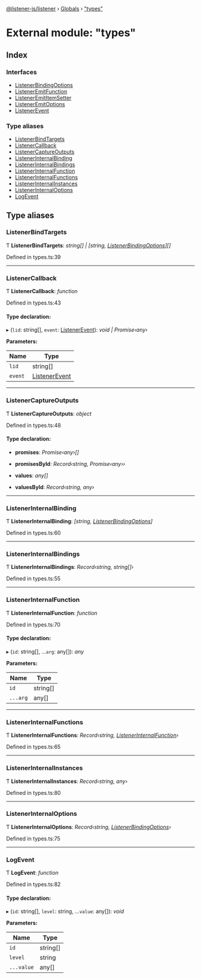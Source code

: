 [@listener-js/listener](../README.md) › [Globals](../globals.md) › ["types"](_types_.md)

# External module: "types"

## Index

### Interfaces

* [ListenerBindingOptions](../interfaces/_types_.listenerbindingoptions.md)
* [ListenerEmitFunction](../interfaces/_types_.listeneremitfunction.md)
* [ListenerEmitItemSetter](../interfaces/_types_.listeneremititemsetter.md)
* [ListenerEmitOptions](../interfaces/_types_.listeneremitoptions.md)
* [ListenerEvent](../interfaces/_types_.listenerevent.md)

### Type aliases

* [ListenerBindTargets](_types_.md#listenerbindtargets)
* [ListenerCallback](_types_.md#listenercallback)
* [ListenerCaptureOutputs](_types_.md#listenercaptureoutputs)
* [ListenerInternalBinding](_types_.md#listenerinternalbinding)
* [ListenerInternalBindings](_types_.md#listenerinternalbindings)
* [ListenerInternalFunction](_types_.md#listenerinternalfunction)
* [ListenerInternalFunctions](_types_.md#listenerinternalfunctions)
* [ListenerInternalInstances](_types_.md#listenerinternalinstances)
* [ListenerInternalOptions](_types_.md#listenerinternaloptions)
* [LogEvent](_types_.md#logevent)

## Type aliases

###  ListenerBindTargets

Ƭ **ListenerBindTargets**: *string[] | [string, [ListenerBindingOptions](../interfaces/_types_.listenerbindingoptions.md)][]*

Defined in types.ts:39

___

###  ListenerCallback

Ƭ **ListenerCallback**: *function*

Defined in types.ts:43

#### Type declaration:

▸ (`lid`: string[], `event`: [ListenerEvent](../interfaces/_types_.listenerevent.md)): *void | Promise‹any›*

**Parameters:**

Name | Type |
------ | ------ |
`lid` | string[] |
`event` | [ListenerEvent](../interfaces/_types_.listenerevent.md) |

___

###  ListenerCaptureOutputs

Ƭ **ListenerCaptureOutputs**: *object*

Defined in types.ts:48

#### Type declaration:

* **promises**: *Promise‹any›[]*

* **promisesById**: *Record‹string, Promise‹any››*

* **values**: *any[]*

* **valuesById**: *Record‹string, any›*

___

###  ListenerInternalBinding

Ƭ **ListenerInternalBinding**: *[string, [ListenerBindingOptions](../interfaces/_types_.listenerbindingoptions.md)]*

Defined in types.ts:60

___

###  ListenerInternalBindings

Ƭ **ListenerInternalBindings**: *Record‹string, string[]›*

Defined in types.ts:55

___

###  ListenerInternalFunction

Ƭ **ListenerInternalFunction**: *function*

Defined in types.ts:70

#### Type declaration:

▸ (`id`: string[], ...`arg`: any[]): *any*

**Parameters:**

Name | Type |
------ | ------ |
`id` | string[] |
`...arg` | any[] |

___

###  ListenerInternalFunctions

Ƭ **ListenerInternalFunctions**: *Record‹string, [ListenerInternalFunction](_types_.md#listenerinternalfunction)›*

Defined in types.ts:65

___

###  ListenerInternalInstances

Ƭ **ListenerInternalInstances**: *Record‹string, any›*

Defined in types.ts:80

___

###  ListenerInternalOptions

Ƭ **ListenerInternalOptions**: *Record‹string, [ListenerBindingOptions](../interfaces/_types_.listenerbindingoptions.md)›*

Defined in types.ts:75

___

###  LogEvent

Ƭ **LogEvent**: *function*

Defined in types.ts:82

#### Type declaration:

▸ (`id`: string[], `level`: string, ...`value`: any[]): *void*

**Parameters:**

Name | Type |
------ | ------ |
`id` | string[] |
`level` | string |
`...value` | any[] |
